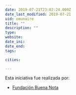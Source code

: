 ```yaml
---
date: 2019-07-21T23:02:24.000Z
date_last_modified: 2019-07-21
uid: omunaire
title: ""
description: ""
type: 
website: 
date_ini: 
date_end: 
tags:

cities: 

---
```


Esta iniciativa fue realizada por:

- [Fundación Buena Nota](/i/fundacion-buena-nota.html)
